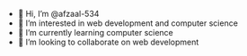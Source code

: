 - 👋 Hi, I’m @afzaal-534
- 👀 I’m interested in web development and computer science 
- 🌱 I’m currently learning computer science 
- 💞️ I’m looking to collaborate on web development 

<!---
afzaal-534/afzaal-534 is a ✨ special ✨ repository because its `README.md` (this file) appears on your GitHub profile.
You can click the Preview link to take a look at your changes.
--->
